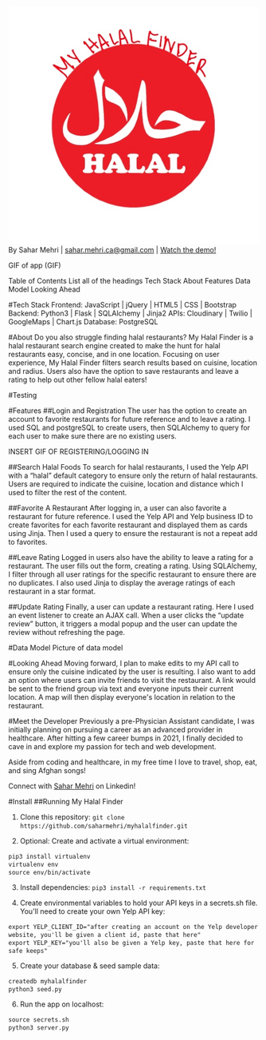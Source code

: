 ![Logo](static/css/logo.jpg)
By Sahar Mehri | sahar.mehri.ca@gmail.com | [Watch the demo!](https://www.youtube.com/watch?v=lUfTB5bF_xg)

GIF of app (GIF)

Table of Contents 
List all of the headings 
Tech Stack 
About 
Features
Data Model
Looking Ahead

#Tech Stack 
Frontend: JavaScript | jQuery | HTML5 | CSS | Bootstrap
Backend: Python3 | Flask | SQLAlchemy | Jinja2
APIs: Cloudinary | Twilio | GoogleMaps | Chart.js
Database: PostgreSQL

#About 
Do you also struggle finding halal restaurants? My Halal Finder is a halal restaurant search engine created to make the hunt for halal restaurants easy, concise, and in one location. Focusing on user experience, My Halal Finder filters search results based on cuisine, location and radius. Users also have the option to save restaurants and leave a rating to help out other fellow halal eaters! 

#Testing 

#Features
##Login and Registration 
The user has the option to create an account to favorite restaurants for future reference and to leave a rating. I used SQL and postgreSQL to create users, then SQLAlchemy to query for each user to make sure there are no existing users. 

INSERT GIF OF REGISTERING/LOGGING IN 

##Search Halal Foods
To search for halal restaurants, I used the Yelp API with a “halal” default category to ensure only the return of halal restaurants. Users are required to indicate the cuisine, location and distance which I used to filter the rest of the content. 

##Favorite A Restaurant
After logging in, a user can also favorite a restaurant for future reference. I used the Yelp API and Yelp business ID to create favorites for each favorite restaurant and displayed them as cards using Jinja. Then I used a query to ensure the restaurant is not a repeat add to favorites. 

##Leave Rating
Logged in users also have the ability to leave a rating for a restaurant. The user fills out the form, creating a rating. Using SQLAlchemy, I filter through all user ratings for the specific restaurant to ensure there are no duplicates. I also used Jinja to display the average ratings of each restaurant in a star format. 

##Update Rating
Finally, a user can update a restaurant rating. Here I used an event listener to create an AJAX call. When a user clicks the “update review” button, it triggers a modal popup and the user can update the review without refreshing the page.  

#Data Model
Picture of data model

#Looking Ahead
Moving forward, I plan to make edits to my API call to ensure only the cuisine indicated by the user is resulting. I also want to add an option where users can invite friends to visit the restaurant. A link would be sent to the friend group via text and everyone inputs their current location. A map will then display everyone's location in relation to the restaurant. 

#Meet the Developer
Previously a pre-Physician Assistant candidate, I was initially planning on pursuing a career as an advanced provider in healthcare. After hitting a few career bumps in 2021, I finally decided to cave in and explore my passion for tech and web development. 

Aside from coding and healthcare, in my free time I love to travel, shop, eat, and sing Afghan songs!

Connect with [Sahar Mehri](https://www.linkedin.com/in/saharmehri/) on Linkedin! 

#Install
##Running My Halal Finder
1. Clone this repository:
`git clone https://github.com/saharmehri/myhalalfinder.git`

2. Optional: Create and activate a virtual environment:
```
pip3 install virtualenv
virtualenv env
source env/bin/activate
```

3. Install dependencies:
`pip3 install -r requirements.txt`

4. Create environmental variables to hold your API keys in a secrets.sh file. You'll need to create your own Yelp API key:
```
export YELP_CLIENT_ID="after creating an account on the Yelp developer website, you'll be given a client id, paste that here"
export YELP_KEY="you'll also be given a Yelp key, paste that here for safe keeps"
```

5. Create your database & seed sample data:
```
createdb myhalalfinder
python3 seed.py
```

6. Run the app on localhost:
```
source secrets.sh
python3 server.py
```

